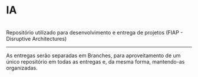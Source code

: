 <h1>IA</h1>
<br>
Repositório utilizado para desenvolvimento e entrega de projetos (FIAP - Disruptive Architectures)
<hr>
As entregas serão separadas em Branches, para aproveitamento de um único repositório em todas as entregas e, da mesma forma, mantendo-as organizadas.
